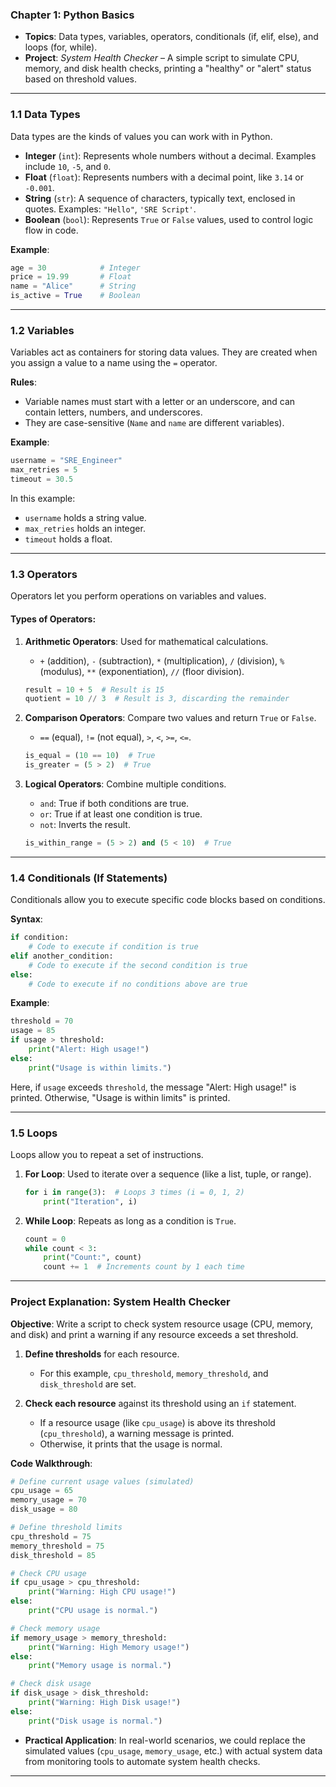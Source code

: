 

### **Chapter 1: Python Basics**
- **Topics**: Data types, variables, operators, conditionals (if, elif, else), and loops (for, while).
- **Project**: *System Health Checker* – A simple script to simulate CPU, memory, and disk health checks, printing a "healthy" or "alert" status based on threshold values.
---

### **1.1 Data Types**
Data types are the kinds of values you can work with in Python.

- **Integer** (`int`): Represents whole numbers without a decimal. Examples include `10`, `-5`, and `0`.
- **Float** (`float`): Represents numbers with a decimal point, like `3.14` or `-0.001`.
- **String** (`str`): A sequence of characters, typically text, enclosed in quotes. Examples: `"Hello"`, `'SRE Script'`.
- **Boolean** (`bool`): Represents `True` or `False` values, used to control logic flow in code.

**Example**:
```python
age = 30            # Integer
price = 19.99       # Float
name = "Alice"      # String
is_active = True    # Boolean
```

---

### **1.2 Variables**
Variables act as containers for storing data values. They are created when you assign a value to a name using the `=` operator.

**Rules**:
- Variable names must start with a letter or an underscore, and can contain letters, numbers, and underscores.
- They are case-sensitive (`Name` and `name` are different variables).

**Example**:
```python
username = "SRE_Engineer"
max_retries = 5
timeout = 30.5
```

In this example:
- `username` holds a string value.
- `max_retries` holds an integer.
- `timeout` holds a float.

---

### **1.3 Operators**
Operators let you perform operations on variables and values.

#### Types of Operators:

1. **Arithmetic Operators**: Used for mathematical calculations.
   - `+` (addition), `-` (subtraction), `*` (multiplication), `/` (division), `%` (modulus), `**` (exponentiation), `//` (floor division).
   ```python
   result = 10 + 5  # Result is 15
   quotient = 10 // 3  # Result is 3, discarding the remainder
   ```

2. **Comparison Operators**: Compare two values and return `True` or `False`.
   - `==` (equal), `!=` (not equal), `>`, `<`, `>=`, `<=`.
   ```python
   is_equal = (10 == 10)  # True
   is_greater = (5 > 2)  # True
   ```

3. **Logical Operators**: Combine multiple conditions.
   - `and`: True if both conditions are true.
   - `or`: True if at least one condition is true.
   - `not`: Inverts the result.
   ```python
   is_within_range = (5 > 2) and (5 < 10)  # True
   ```

---

### **1.4 Conditionals (If Statements)**
Conditionals allow you to execute specific code blocks based on conditions.

**Syntax**:
```python
if condition:
    # Code to execute if condition is true
elif another_condition:
    # Code to execute if the second condition is true
else:
    # Code to execute if no conditions above are true
```

**Example**:
```python
threshold = 70
usage = 85
if usage > threshold:
    print("Alert: High usage!")
else:
    print("Usage is within limits.")
```

Here, if `usage` exceeds `threshold`, the message "Alert: High usage!" is printed. Otherwise, "Usage is within limits" is printed.

---

### **1.5 Loops**
Loops allow you to repeat a set of instructions.

1. **For Loop**: Used to iterate over a sequence (like a list, tuple, or range).
   ```python
   for i in range(3):  # Loops 3 times (i = 0, 1, 2)
       print("Iteration", i)
   ```

2. **While Loop**: Repeats as long as a condition is `True`.
   ```python
   count = 0
   while count < 3:
       print("Count:", count)
       count += 1  # Increments count by 1 each time
   ```

---

### **Project Explanation: System Health Checker**

**Objective**: Write a script to check system resource usage (CPU, memory, and disk) and print a warning if any resource exceeds a set threshold.

1. **Define thresholds** for each resource.
   - For this example, `cpu_threshold`, `memory_threshold`, and `disk_threshold` are set.
   
2. **Check each resource** against its threshold using an `if` statement.
   - If a resource usage (like `cpu_usage`) is above its threshold (`cpu_threshold`), a warning message is printed.
   - Otherwise, it prints that the usage is normal.

**Code Walkthrough**:
```python
# Define current usage values (simulated)
cpu_usage = 65
memory_usage = 70
disk_usage = 80

# Define threshold limits
cpu_threshold = 75
memory_threshold = 75
disk_threshold = 85

# Check CPU usage
if cpu_usage > cpu_threshold:
    print("Warning: High CPU usage!")
else:
    print("CPU usage is normal.")

# Check memory usage
if memory_usage > memory_threshold:
    print("Warning: High Memory usage!")
else:
    print("Memory usage is normal.")

# Check disk usage
if disk_usage > disk_threshold:
    print("Warning: High Disk usage!")
else:
    print("Disk usage is normal.")
```

- **Practical Application**: In real-world scenarios, we could replace the simulated values (`cpu_usage`, `memory_usage`, etc.) with actual system data from monitoring tools to automate system health checks.

---

